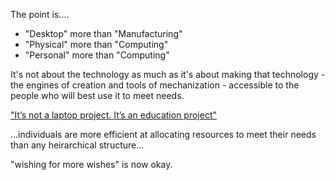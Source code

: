 The point is....

* "Desktop" more than "Manufacturing"
* "Physical" more than "Computing"
* "Personal" more than "Computing"

It's not about the technology as much as it's about making that technology - the engines of creation and tools of mechanization - accessible to the people who will best use it to meet needs.

["It’s not a laptop project. It’s an education project"](http://laptop.org/en/vision/mission/index.shtml)

...individuals are more efficient at allocating resources to meet their needs than any heirarchical structure...

"wishing for more wishes" is now okay.
